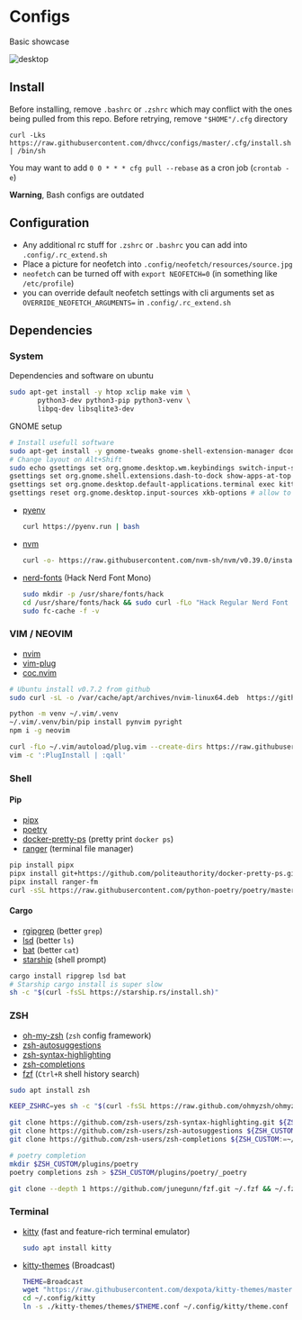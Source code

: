 # Configs

Basic showcase

![desktop](https://user-images.githubusercontent.com/18076967/179727974-d9bdf501-f911-4ff7-9bc3-8021d7f096ec.png)

## Install

Before installing, remove `.bashrc` or `.zshrc` which may conflict with the ones being pulled from this repo. Before retrying, remove `"$HOME"/.cfg` directory

```shell
curl -Lks https://raw.githubusercontent.com/dhvcc/configs/master/.cfg/install.sh | /bin/sh
```

You may want to add
`0 0 * * * cfg pull --rebase` as a cron job (`crontab -e`)

**Warning**, Bash configs are outdated

## Configuration

- Any additional rc stuff for `.zshrc` or `.bashrc` you can add into `.config/.rc_extend.sh`
- Place a picture for neofetch into `.config/neofetch/resources/source.jpg`
- `neofetch` can be turned off with `export NEOFETCH=0` (in something like `/etc/profile`)
- you can override default neofetch settings with cli arguments set as `OVERRIDE_NEOFETCH_ARGUMENTS=` in `.config/.rc_extend.sh`

## Dependencies

### System

Dependencies and software on ubuntu

```bash
sudo apt-get install -y htop xclip make vim \
       python3-dev python3-pip python3-venv \
       libpq-dev libsqlite3-dev
```

GNOME setup

```bash
# Install usefull software
sudo apt-get install -y gnome-tweaks gnome-shell-extension-manager dconf-editor
# Change layout on Alt+Shift
sudo echo gsettings set org.gnome.desktop.wm.keybindings switch-input-source-backward "['<Alt>Shift_L']" >> /etc/profile
gsettings set org.gnome.shell.extensions.dash-to-dock show-apps-at-top true # show app button on the top/left
gsettings set org.gnome.desktop.default-applications.terminal exec kitty # set kitty as default terminal
gsettings reset org.gnome.desktop.input-sources xkb-options # allow to Alt+Shift+Tab to Alt+Tab backwards
```

- [pyenv](https://github.com/pyenv/pyenv-installer)

    ```bash
    curl https://pyenv.run | bash
    ```

- [nvm](https://github.com/nvm-sh/nvm)

    ```bash
    curl -o- https://raw.githubusercontent.com/nvm-sh/nvm/v0.39.0/install.sh | bash
    ```
- [nerd-fonts](https://github.com/ryanoasis/nerd-fonts) (Hack Nerd Font Mono)

    ```bash
    sudo mkdir -p /usr/share/fonts/hack
    cd /usr/share/fonts/hack && sudo curl -fLo "Hack Regular Nerd Font Complete Mono.ttf" https://github.com/ryanoasis/nerd-fonts/raw/master/patched-fonts/Hack/Regular/complete/Hack%20Regular%20Nerd%20Font%20Complete%20Mono.ttf
    sudo fc-cache -f -v
    ```

### VIM / NEOVIM

- [nvim](https://github.com/neovim/neovim)
- [vim-plug](https://github.com/junegunn/vim-plug)
- [coc.nvim](https://github.com/neoclide/coc.nvim)

```bash
# Ubuntu install v0.7.2 from github
sudo curl -sL -o /var/cache/apt/archives/nvim-linux64.deb  https://github.com/neovim/neovim/releases/download/v0.7.2/nvim-linux64.deb && sudo dpkg -i /var/cache/apt/archives/nvim-linux64.deb

python -m venv ~/.vim/.venv
~/.vim/.venv/bin/pip install pynvim pyright 
npm i -g neovim

curl -fLo ~/.vim/autoload/plug.vim --create-dirs https://raw.githubusercontent.com/junegunn/vim-plug/master/plug.vim
vim -c ':PlugInstall | :qall'
```

### Shell

#### Pip

- [pipx](https://github.com/pypa/pipx)
- [poetry](https://github.com/python-poetry/poetry)
- [docker-pretty-ps](https://github.com/politeauthority/docker-pretty-ps) (pretty print `docker ps`)
- [ranger](https://github.com/ranger/ranger) (terminal file manager)


```bash
pip install pipx
pipx install git+https://github.com/politeauthority/docker-pretty-ps.git#egg=docker-pretty-ps
pipx install ranger-fm
curl -sSL https://raw.githubusercontent.com/python-poetry/poetry/master/get-poetry.py | python -
```

#### Cargo

- [rgipgrep](https://github.com/BurntSushi/ripgrep) (better `grep`)
- [lsd](https://github.com/Peltoche/lsd) (better `ls`)
- [bat](https://github.com/sharkdp/bat) (better `cat`)
- [starship](https://starship.rs/) (shell prompt)

```bash
cargo install ripgrep lsd bat
# Starship cargo install is super slow
sh -c "$(curl -fsSL https://starship.rs/install.sh)"
```

### ZSH

- [oh-my-zsh](https://github.com/ohmyzsh/ohmyzsh) (`zsh` config framework)
- [zsh-autosuggestions](https://github.com/zsh-users/zsh-autosuggestions)
- [zsh-syntax-highlighting](https://github.com/zsh-users/zsh-syntax-highlighting)
- [zsh-completions](https://github.com/zsh-users/zsh-completions)
- [fzf](https://github.com/junegunn/fzf) (`Ctrl+R` shell history search)

```bash
sudo apt install zsh

KEEP_ZSHRC=yes sh -c "$(curl -fsSL https://raw.github.com/ohmyzsh/ohmyzsh/master/tools/install.sh)"

git clone https://github.com/zsh-users/zsh-syntax-highlighting.git ${ZSH_CUSTOM:-~/.oh-my-zsh/custom}/plugins/zsh-syntax-highlighting
git clone https://github.com/zsh-users/zsh-autosuggestions ${ZSH_CUSTOM:-~/.oh-my-zsh/custom}/plugins/zsh-autosuggestions
git clone https://github.com/zsh-users/zsh-completions ${ZSH_CUSTOM:=~/.oh-my-zsh/custom}/plugins/zsh-completions

# poetry completion
mkdir $ZSH_CUSTOM/plugins/poetry
poetry completions zsh > $ZSH_CUSTOM/plugins/poetry/_poetry

git clone --depth 1 https://github.com/junegunn/fzf.git ~/.fzf && ~/.fzf/install --all
```

### Terminal

- [kitty](https://github.com/kovidgoyal/kitty) (fast and feature-rich terminal emulator)
  ```bash
  sudo apt install kitty
  ```
- [kitty-themes](https://github.com/dexpota/kitty-themes) (Broadcast)

    ```bash
    THEME=Broadcast
    wget "https://raw.githubusercontent.com/dexpota/kitty-themes/master/themes/$THEME.conf" -P ~/.config/kitty/kitty-themes/themes
    cd ~/.config/kitty
    ln -s ./kitty-themes/themes/$THEME.conf ~/.config/kitty/theme.conf
    ```
